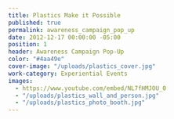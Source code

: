 ```yaml
---
title: Plastics Make it Possible
published: true
permalink: awareness_campaign_pop_up
date: 2012-12-17 00:00:00 -05:00
position: 1
header: Awareness Campaign Pop-Up
color: "#4aa49e"
cover-image: "/uploads/plastics_cover.jpg"
work-category: Experiential Events
images:
  - https://www.youtube.com/embed/NL7fHMJOU_0
  - "/uploads/plastics_wall_and_person.jpg"
  - "/uploads/plastics_photo_booth.jpg"
---
```

